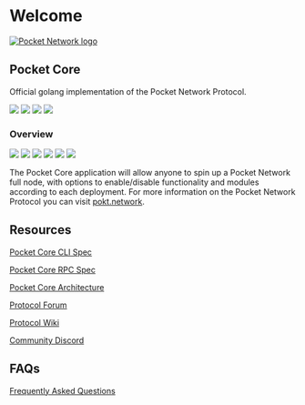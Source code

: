 # Welcome

 [![Pocket Network logo](https://user-images.githubusercontent.com/16605170/74199287-94f17680-4c18-11ea-9de2-b094fab91431.png)](https://www.pokt.network)

## Pocket Core

Official golang implementation of the Pocket Network Protocol.

 [![](https://img.shields.io/badge/godoc-reference-blue.svg)](https://godoc.org/github.com/pokt-network/pocket-core) [![](https://goreportcard.com/badge/github.com/pokt-network/pocket-core)](https://goreportcard.com/report/github.com/pokt-network/pocket-core) [![](https://img.shields.io/badge/golang-v1.16-red.svg)](https://golang.org) [![](https://img.shields.io/badge/godep-dependency-71a3d9.svg)](https://github.com/tools/godep)

### Overview

 [![](https://img.shields.io/github/release-pre/pokt-network/pocket-core.svg)](https://github.com/pokt-network/pocket-core/releases) [![](https://circleci.com/gh/pokt-network/pocket-core.svg?style=svg)](https://circleci.com/gh/pokt-network/pocket-core) [![](https://img.shields.io/github/contributors/pokt-network/pocket-core.svg)](https://github.com/pokt-network/pocket-core/pulse) [![](https://img.shields.io/badge/License-MIT-blue.svg)](https://opensource.org/licenses/MIT) [![](https://img.shields.io/github/issues-pr/pokt-network/pocket-core.svg)](https://github.com/pokt-network/pocket-core/pulls) [![](https://img.shields.io/badge/platform-linux%20%7C%20macos-pink.svg)](https://github.com/pokt-network/pocket-core/releases)

The Pocket Core application will allow anyone to spin up a Pocket Network full node, with options to enable/disable functionality and modules according to each deployment. For more information on the Pocket Network Protocol you can visit [pokt.network](https://pokt.network).

## Resources

[Pocket Core CLI Spec](specs/cli/)

[Pocket Core RPC Spec](specs/rpc-spec.yaml)

[Pocket Core Architecture](specs/architecture.md)

[Protocol Forum](https://forum.pokt.network/)

[Protocol Wiki](https://docs.pokt.network/home/main-concepts/protocol)

[Community Discord](https://discord.com/invite/KRrqfd3tAK)

## FAQs

[Frequently Asked Questions](https://github.com/pokt-network/pocket-core/issues?q=is%3Aissue+label%3Afaq)

